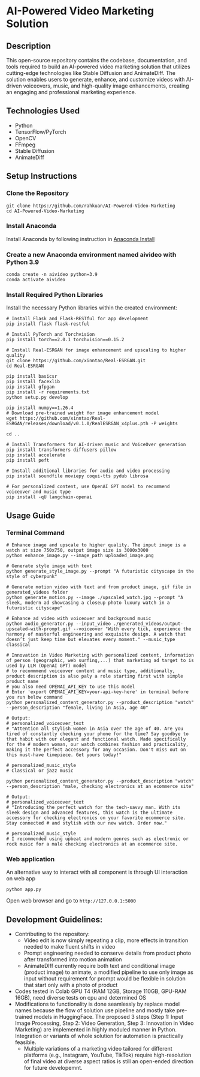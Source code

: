 # AI-Powered Video Marketing Solution

## Description

This open-source repository contains the codebase, documentation, and tools required to build an AI-powered video marketing solution that utilizes cutting-edge technologies like Stable Diffusion and AnimateDiff. The solution enables users to generate, enhance, and customize videos with AI-driven voiceovers, music, and high-quality image enhancements, creating an engaging and professional marketing experience.

## Technologies Used

* Python
* TensorFlow/PyTorch
* OpenCV
* FFmpeg
* Stable Diffusion
* AnimateDiff

## Setup Instructions

### Clone the Repository

```console
git clone https://github.com/rahkuan/AI-Powered-Video-Marketing
cd AI-Powered-Video-Marketing
```

### Install Anaconda

Install Anaconda by following instruction in [Anaconda Install](https://docs.anaconda.com/anaconda/install/)

### Create a new Anaconda environment named aivideo with Python 3.9

```console
conda create -n aivideo python=3.9
conda activate aivideo
```

### Install Required Python Libraries

Install the necessary Python libraries within the created environment:

```console
# Install Flask and Flask-RESTful for app development
pip install flask flask-restful

# Install PyTorch and Torchvision
pip install torch==2.0.1 torchvision==0.15.2

# Install Real-ESRGAN for image enhancement and upscaling to higher quality
git clone https://github.com/xinntao/Real-ESRGAN.git
cd Real-ESRGAN

pip install basicsr
pip install facexlib
pip install gfpgan
pip install -r requirements.txt
python setup.py develop

pip install numpy==1.26.4
# Download pre-trained weight for image enhancement model
wget https://github.com/xinntao/Real-ESRGAN/releases/download/v0.1.0/RealESRGAN_x4plus.pth -P weights

cd ..

# Install Transformers for AI-driven music and VoiceOver generation
pip install transformers diffusers pillow
pip install accelerate
pip install peft

# Install additional libraries for audio and video processing
pip install soundfile moviepy coqui-tts pydub librosa

# For personalized content, use OpenAI GPT model to recommend voiceover and music type
pip install -qU langchain-openai
```

## Usage Guide

### Terminal Command

```console
# Enhance image and upscale to higher quality. The input image is a watch at size 750x750, output image size is 3000x3000
python enhance_image.py --image_path uploaded_image.png

# Generate style image with text
python generate_style_image.py --prompt "A futuristic cityscape in the style of cyberpunk"

# Generate motion video with text and from product image, gif file in generated_videos folder
python generate_motion.py --image ./upscaled_watch.jpg --prompt "A sleek, modern ad showcasing a closeup photo luxury watch in a futuristic cityscape"

# Enhance ad video with voiceover and background music
python audio_generator.py --input_video ./generated_videos/output-upscaled-with-prompt.gif --voiceover "With every tick, experience the harmony of masterful engineering and exquisite design. A watch that doesn’t just keep time but elevates every moment." --music_type classical

# Innovation in Video Marketing with personalized content, information of person (geographic, web surfing,...) that marketing ad target to is used by LLM (OpenAI GPT) model
# to recommmend voiceover content and music type, additionally, product description is also paly a role starting first with simple product name
# you also need OPENAI_API_KEY to use this model
# Enter 'export OPENAI_API_KEY=your-api-key-here' in terminal before you run below command
python personalized_content_generator.py --product_description "watch" --person_description "female, living in Asia, age 40"

# Output:
# personalized_voiceover_text
# "Attention all stylish women in Asia over the age of 40. Are you tired of constantly checking your phone for the time? Say goodbye to that habit with our elegant and functional watch. Made specifically for the # modern woman, our watch combines fashion and practicality, making it the perfect accessory for any occasion. Don't miss out on this must-have timepiece. Get yours today!"

# personalized_music_style
# Classical or jazz music

python personalized_content_generator.py --product_description "watch" --person_description "male, checking electronics at an ecommerce site"

# Output:
# personalized_voiceover_text
# "Introducing the perfect watch for the tech-savvy man. With its sleek design and advanced features, this watch is the ultimate accessory for checking electronics on your favorite ecommerce site. Stay connected # and stylish with our new watch. Order now."

# personalized_music_style
# I recommended using upbeat and modern genres such as electronic or rock music for a male checking electronics at an ecommerce site.
```

### Web application

An alternative way to interact with all component is through UI interaction on web app

```console
python app.py
```
Open web browser and go to `http://127.0.0.1:5000`

## Development Guidelines:

- Contributing to the repository:
  - Video edit is now simply repeating a clip, more effects in transition needed to make fluent shifts in video
  - Prompt engineering needed to conserve details from product photo after transformed into motion animation
  - AnimateDIff currently require both text and conditional image (product image) to animate, a modified pipeline to use only image as input without requirement for prompt would be flexible in solution that start only with a photo of product
- Codes tested in Colab GPU T4 (RAM 12GB, Storage 110GB, GPU-RAM 16GB), need diverse tests on cpu and determined OS
- Modifications to functionality is done seamlessly by replace model names because the flow of solution use pipeline and mostly take pre-trained models in HuggingFace. The proposed 3 steps (Step 1: Input Image Processing, Step 2: Video Generation, Step 3: Innovation in Video Marketing) are implemented in highly moduled manner in Python. Integration or variants of whole solution for automation is practically feasible.
  - Multiple variations of a marketing video tailored for different platforms (e.g., Instagram, YouTube, TikTok) require high-resolution of final video at diverse aspect ratios is still an open-ended direction for future developemnt.
